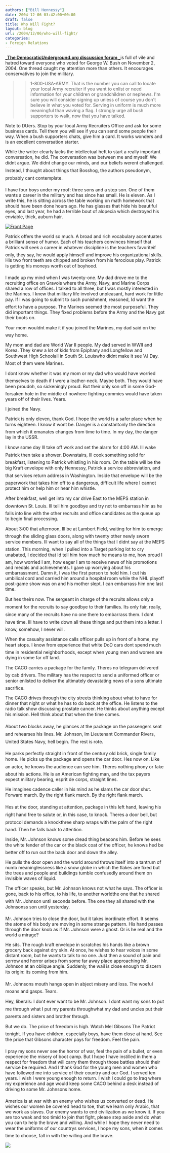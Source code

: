 ```yaml
---
authors: ["Bill Hennessy"]
date: 2004-12-06 03:42:00+00:00
draft: false
title: Who Will Fight?
layout: blog
url: /2004/12/06/who-will-fight/
categories:
- Foreign Relations
---
```


[**_The DemocraticUnderground.org discussion forum _**](https://www.democraticunderground.com/discuss/duboard.php?az=view_all&address=110x9183#9196)is full of vile and hatred toward everyone who voted for George W. Bush on November 2, 2004. One thread caught my attention more than others. It encourages conservatives to join the military.







> 

> 
> > 

>> 
>> 1-800-USA-ARMY. That is the number you can call to locate your local Army recruiter if you want to enlist or need information for your children or grandchildren or nephews. I'm sure you will consider signing up unless of course you don't believe in what you voted for. Serving in uniform is much more meaningful than waving a flag. I strongly urge all bush supporters to walk, now that you have talked.   
  

>> 
>> 
> 
> 




Note to DUers. Stop by your local Army Recruiters Office and ask for some business cards. Tell them you will see if you can send some people their way. When a bush supporters chats, give him a card. It works wonders and is an excellent conversation starter.




While the writer clearly lacks the intellectual heft to start a really important conversation, he did. The conversation was between me and myself. We didnt argue. We didnt change our minds, and our beliefs werent challenged. Instead, I thought about things that Bosshog, the authors pseudonym, probably cant contemplate.







I have four boys under my roof: three sons and a step son. One of them wants a career in the military and has since has small. He is eleven. As I write this, he is sitting across the table working on math homework that should have been done hours ago. He has glasses that hide his beautiful eyes, and last year, he had a terrible bout of alopecia which destroyed his enviable, thick, auburn hair.




[![Front Page](https://www.nypost.com/img/front111004.gif)
](https://www.nypost.com/news/news.htm)




Patrick offers the world so much. A broad and rich vocabulary accentuates a brilliant sense of humor. Each of his teachers convinces himself that Patrick will seek a career in whatever discipline is the teachers favoriteif only, they say, he would apply himself and improve his organizational skills. His two front teeth are chipped and broken from his ferocious play. Patrick is getting his moneys worth out of boyhood.







I made up my mind when I was twenty-one. My dad drove me to the recruiting office on Gravois where the Army, Navy, and Marine Corps shared a row of offices. I talked to all three, but I was mostly interested in the Marines. I knew that military life involved unpleasant, hard work for little pay. If I was going to submit to such punishment, reasoned, Id want the effort to have a purpose. The Marines seemed the most purposeful. They did important things. They fixed problems before the Army and the Navy got their boots on.







Your mom wouldnt make it if you joined the Marines, my dad said on the way home.







My mom and dad are World War II people. My dad served in WWII and Korea. They knew a lot of kids from Epiphany and Longfellow and Southwest High Schoolall in South St. Louiswho didnt make it see VJ Day. Most of them were Marines.







I dont know whether it was my mom or my dad who would have worried themselves to death if I were a leather-neck. Maybe both. They would have been proudoh, so sickeningly proud. But their only son off in some God-forsaken hole in the middle of nowhere fighting commies would have taken years off of their lives. Years.







I joined the Navy.







Patrick is only eleven, thank God. I hope the world is a safer place when he turns eighteen. I know it wont be. Danger is a constantonly the direction from which it emanates changes from time to time. In my day, the danger lay in the USSR. 







I know some day Ill take off work and set the alarm for 4:00 AM. Ill wake Patrick then take a shower. Downstairs, Ill cook something solid for breakfast, listening to Patrick whistling in his room. On the table will be the big Kraft envelope with only Hennessy, Patrick a service abbreviation, and that services return address in Washington. Inside that envelope will be the paperwork that takes him off to a dangerous, difficult life where I cannot protect him or help him or hear him whistle.







After breakfast, well get into my car drive East to the MEPS station in downtown St. Louis. Ill tell him goodbye and try not to embarrass him as he falls into line with the other recruits and office candidates as the queue up to begin final processing. 







About 3:00 that afternoon, Ill be at Lambert Field, waiting for him to emerge through the sliding glass doors, along with twenty other newly sworn service members. Ill want to say all of the things that I didnt say at the MEPS station. This morning, when I pulled into a Target parking lot to cry unabated, I decided that Id tell him how much he means to me, how proud I am, how worried I am, how eager I am to receive news of his promotions and medals and achievements. I gave up worrying about his embarrassment. Damn it, I was the first person to hold him. I cut his umbilical cord and carried him around a hospital room while the NHL playoff post-game show was on and his mother slept. I can embarrass him one last time.







But hes theirs now. The sergeant in charge of the recruits allows only a moment for the recruits to say goodbye to their families. Its only fair, really, since many of the recruits have no one there to embarrass them. I dont have time. Ill have to write down all these things and put them into a letter. I know, somehow, I never will.







When the casualty assistance calls officer pulls up in front of a home, my heart stops. I know from experience that white DoD cars dont spend much time in residential neighborhoods, except when young men and women are dying in some far off land.







The CACO carries a package for the family. Theres no telegram delivered by cab drivers. The military has the respect to send a uniformed officer or senior enlisted to deliver the ultimately devastating news of a sons ultimate sacrifice.







The CACO drives through the city streets thinking about what to have for dinner that night or what he has to do back at the office. He listens to the radio talk show discussing prostate cancer. He thinks about anything except his mission. Hell think about that when the time comes.







About two blocks away, he glances at the package on the passengers seat and rehearses his lines. Mr. Johnson, Im Lieutenant Commander Rivers, United States Navy, hell begin. The rest is rote.







He parks perfectly straight in front of the century old brick, single family home. He picks up the package and opens the car door. Hes now on. Like an actor, he knows the audience can see him. Theres nothing phony or fake about his actions. He is an American fighting man, and the tax payers expect military bearing, esprit de corps, straight lines.







He imagines cadence caller in his mind as he slams the car door shut. Forward march. By the right flank march. By the right flank march.







Hes at the door, standing at attention, package in this left hand, leaving his right hand free to salute or, in this case, to knock. Theres a door bell, but protocol demands a knockthree sharp wraps with the palm of the right hand. Then he falls back to attention.







Inside, Mr. Johnson knows some dread thing beacons him. Before he sees the white fender of the car or the black coat of the officer, he knows hed be better off to run out the back door and down the alley. 







He pulls the door open and the world around throws itself into a tantrum of numb meaninglessness like a snow globe in which the flakes are fixed but the trees and people and buildings tumble confusedly around them on invisible waves of liquid.







The officer speaks, but Mr. Johnson knows not what he says. The officer is gone, back to his office, to his life, to another worldthe one that he shared with Mr. Johnson until seconds before. The one they all shared with the Johnsonss son until yesterday.







Mr. Johnson tries to close the door, but it takes inordinate effort. It seems the atoms of his body are moving in some strange pattern. His hand passes through the door knob as if Mr. Johnson were a ghost. Or is he real and the world a mirage? 







He sits. The rough kraft envelope in scratches his hands like a brown grocery back against dry skin. At once, he wishes to hear voices in some distant room, but he wants to talk to no one. Just then a sound of pain and sorrow and horror arises from some far away place approaching Mr. Johnson at an oblique angle. Suddenly, the wail is close enough to discern its origin: its coming from him.







Mr. Johnsons mouth hangs open in abject misery and loss. The woeful moans and gasps. Tears.







Hey, liberals: I dont ever want to be Mr. Johnson. I dont want my sons to put me through what I put my parents throughwhat my dad and uncles put their parents and sisters and brother through.







But we do. The price of freedom is high. Watch Mel Gibsons The Patriot tonight. If you have children, especially boys, have them close at hand. See the price that Gibsons character pays for freedom. Feel the pain.













I pray my sons never see the horror of war, feel the pain of a bullet, or even experience the misery of boot camp. But I hope I have instilled in them a respect for freedom that will carry them through those battles should their service be required. And I thank God for the young men and women who have followed me into service of their country and our God. I served ten years. I wish I were young enough to return. I wish I could go to Iraq where my experience and age would keep some CACO behind a desk instead of driving to some Mr. Johnsons home.







America is at war with an enemy who wishes us converted or dead. He wishes our women be covered head to toe, that we learn only Arabic, that we work as slaves. Our enemy wants to end civilization as we know it. If you are too weak and too timid to join that fight, please step aside and do what you can to help the brave and willing. And while I hope they never need to wear the uniforms of our countrys services, I hope my sons, when it comes time to choose, fall in with the willing and the brave.




![](https://blog.billhennessy.com/aggbug.aspx?PostID=472)

